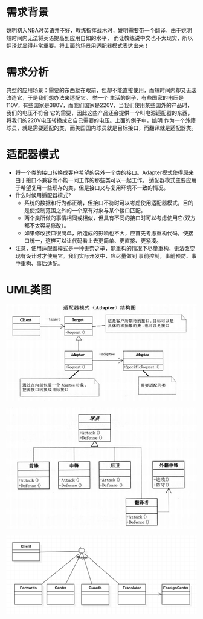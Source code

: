 # 需求背景
姚明初入NBA时英语并不好，教练指挥战术时，姚明需要带一个翻译。由于姚明短时间内无法将英语提高到应用自如的水平，
而让教练说中文也不太现实，所以翻译就显得非常重要。将上面的场景用适配器模式表达出来！

# 需求分析
典型的应用场景：需要的东西就在眼前，但却不能直接使用，而短时间内却又无法改造它，于是我们想办法来适配它。 举一个
生活的例子，有些国家的电压是110V，有些国家是380V，而我们国家是220V，当我们使用某些国外的产品时，我们的电压不符合
它的需要，因此这些产品还会提供一个叫电源适配器的东西，将我们的220V电压转换成它自己需要的电压。上面的例子中，姚明
作为一个外籍球员，就是需要适配的类，而美国国内球员就是目标接口，而翻译就是适配器类。

# 适配器模式	
+ 将一个类的接口转换成客户希望的另外一个类的接口。Adapter模式使得原来由于接口不兼容而不能一同工作的那些类可以一起工作。
  适配器模式主要应用于希望复用一些现存的类，但是接口又与复用环境不一致的情况。
+ 什么时候用适配器模式?
  + 系统的数据和行为都正确，但接口不符时可以考虑使用适配器模式，目的是使控制范围之外的一个原有对象与某个接口匹配。
  + 两个类所做的事情相同或相似，但具有不同的接口时可以考虑使用它(双方都不太容易修改）。
  + 如果修改接口很简单，所造成的影响也不大，应首先考虑重构代码，使接口统一，这样可以让代码看上去更简单、更直接、更紧凑。
+ 注意，使用适配器模式是一种无奈之举，能重构的情况下尽量重构，无法改变现有设计时才使用它。我们实际开发中，应尽量做到
  事前控制，事前预防、事中重构、事后适配。

# UML类图
![适配器模式](adapter.jpg)

![适配器模式](adapter2.jpg)

![适配器模式](adapter3.jpg)